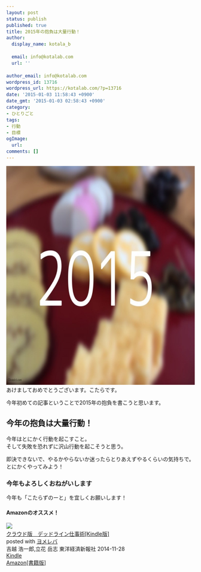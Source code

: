 ```yaml
---
layout: post
status: publish
published: true
title: 2015年の抱負は大量行動！
author:
  display_name: kotala_b

  email: info@kotalab.com
  url: ''

author_email: info@kotalab.com
wordpress_id: 13716
wordpress_url: https://kotalab.com/?p=13716
date: '2015-01-03 11:58:43 +0900'
date_gmt: '2015-01-03 02:58:43 +0900'
category:
- ひとりごと
tags:
- 行動
- 目標
ogImage:
  url:
comments: []
---
```

<p><img src="/wp-content/uploads/plan-2015_20150103-780x585.jpg" alt="plan-2015_20150103" width="780" height="585" class="aligncenter size-large wp-image-13717" /><br />
あけましておめでとうございます。こたらです。</p>
<p>今年初めての記事ということで2015年の抱負を書こうと思います。<br />
</p>
<!--more-->
<h2>今年の抱負は大量行動！</h2>
<p>今年はとにかく行動を起こすこと。<br />
そして失敗を恐れずに沢山行動を起こそうと思う。</p>
<p>即決できないで、やるかやらないか迷ったらとりあえずやるくらいの気持ちで。<br />
とにかくやってみよう！</p>
<h3>今年もよろしくおねがいします</h3>
<p>今年も「こたらずのーと」を宜しくお願いします！</p>
<h4 class="aam">Amazonのオススメ！</h4>
<div class="booklink-box">
<div class="booklink-image"><a href="https://www.amazon.co.jp/exec/obidos/asin/B00Q44HXQK/same-22/" rel="nofollow" target="_blank"><img src="https://images-fe.ssl-images-amazon.com/images/I/61hyf7lb2EL._SL160_.jpg" style="border: none;" /></a></div>
<div class="booklink-info">
<div class="booklink-name"><a href="https://www.amazon.co.jp/exec/obidos/asin/B00Q44HXQK/same-22/" rel="nofollow" target="_blank">クラウド版　デッドライン仕事術[Kindle版]</a>
<div class="booklink-powered-date">posted with <a href="https://yomereba.com" rel="nofollow" target="_blank">ヨメレバ</a></div>
</div>
<div class="booklink-detail">吉越 浩一郎,立花 岳志 東洋経済新報社 2014-11-28    </div>
<div class="booklink-link2">
<div class="shoplinkkindle"><a href="https://www.amazon.co.jp/exec/obidos/ASIN/B00Q44HXQK/same-22/" rel="nofollow" target="_blank" >Kindle</a></div>
<div class="shoplinkamazon"><a href="https://www.amazon.co.jp/exec/obidos/ASIN/4492045457/same-22/" rel="nofollow" target="_blank" title="アマゾン" >Amazon[書籍版]</a></div>
</p></div>
</div>
<div class="booklink-footer"></div>
</div>
